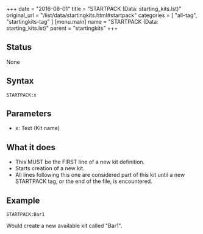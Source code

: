+++
date = "2016-08-01"
title = "STARTPACK (Data: starting_kits.lst)"
original_url = "/list/data/startingkits.html#startpack"
categories = [ "all-tag", "startingkits-tag" ]
[menu.main]
    name = "STARTPACK (Data: starting_kits.lst)"
    parent = "startingkits"
+++

## Status

None

## Syntax

`STARTPACK:x`

## Parameters

-   x: Text (Kit name)



What it does
------------

-   This MUST be the FIRST line of a new kit definition.
-   Starts creation of a new kit.
-   All lines following this one are considered part of this kit until a
    new STARTPACK tag, or the end of the file, is encountered.

Example
-------

`STARTPACK:Bar1`

Would create a new available kit called "Bar1".

